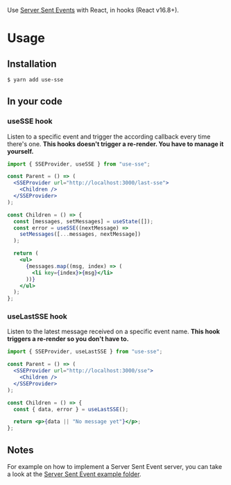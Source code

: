 Use [Server Sent Events](https://developer.mozilla.org/en-US/docs/Web/API/Server-sent_events/Using_server-sent_events) with React, in hooks (React v16.8+).

# Usage

## Installation

```sh
$ yarn add use-sse
```

## In your code

### useSSE hook

Listen to a specific event and trigger the according callback every time there's one. **This hooks doesn't trigger a re-render. You have to manage it yourself.**

```jsx
import { SSEProvider, useSSE } from "use-sse";

const Parent = () => (
  <SSEProvider url="http://localhost:3000/last-sse">
    <Children />
  </SSEProvider>
);

const Children = () => {
  const [messages, setMessages] = useState([]);
  const error = useSSE((nextMessage) =>
    setMessages([...messages, nextMessage])
  );

  return (
    <ul>
      {messages.map((msg, index) => (
        <li key={index}>{msg}</li>
      ))}
    </ul>
  );
};
```

### useLastSSE hook

Listen to the latest message received on a specific event name. **This hook triggers a re-render so you don't have to.**

```jsx
import { SSEProvider, useLastSSE } from "use-sse";

const Parent = () => (
  <SSEProvider url="http://localhost:3000/sse">
    <Children />
  </SSEProvider>
);

const Children = () => {
  const { data, error } = useLastSSE();

  return <p>{data || "No message yet"}</p>;
};
```

## Notes

For example on how to implement a Server Sent Event server, you can take a look at the [Server Sent Event example folder](../../example/sse/sse-server.js).
